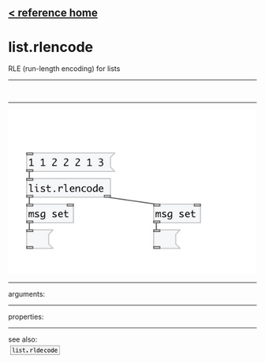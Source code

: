 [< reference home](index.html)
---

# list.rlencode


RLE (run-length encoding) for lists

---

<br>


---


![example](examples/list.rlencode-example.jpg)

---
arguments:


---
properties:


---
see also:<br>
[![list.rldecode](img/object_list.rldecode.png)](list.rldecode.html)
